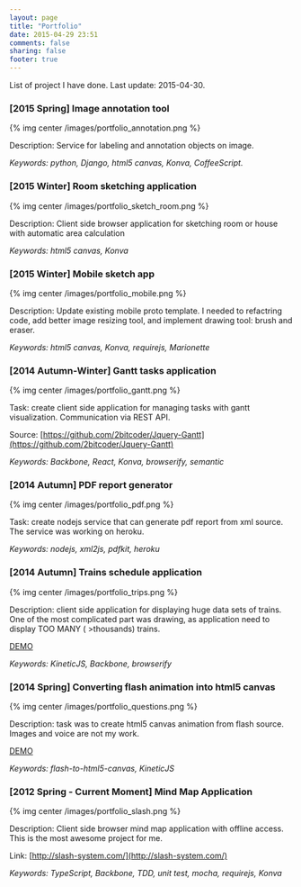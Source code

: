 ```yaml
---
layout: page
title: "Portfolio"
date: 2015-04-29 23:51
comments: false
sharing: false
footer: true
---
```


List of project I have done. Last update: 2015-04-30.


### [2015 Spring] Image annotation tool

{% img center /images/portfolio_annotation.png  %}

Description: Service for labeling and annotation objects on image.

*Keywords: python, Django, html5 canvas, Konva, CoffeeScript.*


### [2015 Winter] Room sketching application

{% img center /images/portfolio_sketch_room.png  %}

Description: Client side browser application for sketching room or house with automatic area calculation

*Keywords: html5 canvas, Konva*


### [2015 Winter] Mobile sketch app

{% img center /images/portfolio_mobile.png  %}

Description: Update existing mobile proto template. I needed to refactring code, add better image resizing tool, and implement drawing tool: brush and eraser.

*Keywords: html5 canvas, Konva, requirejs, Marionette*


### [2014 Autumn-Winter] Gantt tasks application

{% img center /images/portfolio_gantt.png  %}

Task: create client side application for managing tasks with gantt visualization.
Communication via REST API.

Source: [https://github.com/2bitcoder/Jquery-Gantt](https://github.com/2bitcoder/Jquery-Gantt)

*Keywords: Backbone, React, Konva, browserify, semantic*

### [2014 Autumn] PDF report generator

{% img center /images/portfolio_pdf.png  %}

Task: create nodejs service that can generate pdf report from xml source.
The service was working on heroku.

*Keywords: nodejs, xml2js, pdfkit, heroku*

### [2014 Autumn] Trains schedule application

{% img center /images/portfolio_trips.png  %}

Description: client side application for displaying huge data sets of trains.
One of the most complicated part was drawing, as application need to display TOO MANY ( >thousands) trains.

[DEMO](./canvas_trips/index.html)

*Keywords: KineticJS, Backbone, browserify*


### [2014 Spring] Converting flash animation into html5 canvas

{% img center /images/portfolio_questions.png  %}

Description: task was to create html5 canvas animation from flash source.
Images and voice are not my work.

[DEMO](./canvas_questions/index.html)

*Keywords: flash-to-html5-canvas, KineticJS*


### [2012 Spring - Current Moment] Mind Map Application

{% img center /images/portfolio_slash.png  %}

Description: Client side browser mind map application with offline access. This is the most awesome project for me.

Link: [http://slash-system.com/](http://slash-system.com/)

*Keywords: TypeScript, Backbone, TDD, unit test, mocha, requirejs, Konva*

